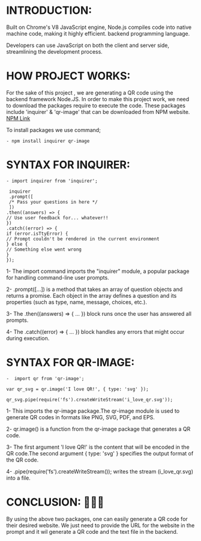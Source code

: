 # INTRODUCTION:
Built on Chrome's V8 JavaScript engine, Node.js compiles code into native machine code, making it highly efficient. backend programming language.

Developers can use JavaScript on both the client and server side, streamlining the development process.

# HOW PROJECT WORKS:
For the sake of this project , we are generating a QR code using the backend framework Node.JS. In order to make this project work, we need to download the packages require to execute the code. These packages include 'inquirer' & 'qr-image' that can be downloaded from NPM website. [NPM Link](https://www.npmjs.com/)

To install packages we use command;

    - npm install inquirer qr-image

# SYNTAX FOR INQUIRER:

    - import inquirer from 'inquirer';

     inquirer
     .prompt([
     /* Pass your questions in here */
     ])
    .then((answers) => {
    // Use user feedback for... whatever!!
    })
    .catch((error) => {
    if (error.isTtyError) {
    // Prompt couldn't be rendered in the current environment
    } else {
    // Something else went wrong
    }
    });
1- The import command imports the "inquirer" module, a popular package for handling command-line user prompts.

2- .prompt([...]) is a method that takes an array of question objects and returns a promise.
Each object in the array defines a question and its properties (such as type, name, message, choices, etc.).

3- The .then((answers) => { ... }) block runs once the user has answered all prompts.

4- The .catch((error) => { ... }) block handles any errors that might occur during execution.

# SYNTAX FOR QR-IMAGE:

  
    -  import qr from 'qr-image';
    
    var qr_svg = qr.image('I love QR!', { type: 'svg' });
    
    qr_svg.pipe(require('fs').createWriteStream('i_love_qr.svg'));

  1- This imports the qr-image package.The qr-image module is used to generate QR codes in formats like PNG, SVG, PDF, and EPS.

  2- qr.image() is a function from the qr-image package that generates a QR code.

  3- The first argument 'I love QR!' is the content that will be encoded in the QR code.The second argument { type: 'svg' } specifies the output format of the QR code.

  4- .pipe(require('fs').createWriteStream()); writes the stream (i_love_qr.svg) into a file.


# CONCLUSION: 🚀🚀🚀

By using the above two packages, one can easily generate a QR code for their desired website. We just need to provide the URL for the website in the prompt and it wil generate a QR code and the text file in the backend. 

